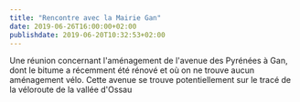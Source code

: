 ```yaml
---
title: "Rencontre avec la Mairie Gan"
date: 2019-06-26T16:00:00+02:00
publishdate: 2019-06-20T10:32:53+02:00
---
```


Une réunion concernant l'aménagement de l'avenue des Pyrénées à Gan, dont le bitume
a récemment été rénové et où on ne trouve aucun aménagement vélo. Cette avenue
se trouve potentiellement sur le tracé de la véloroute de la vallée d'Ossau